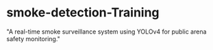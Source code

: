 # smoke-detection-Training
"A real-time smoke surveillance system using YOLOv4 for public arena safety monitoring."
